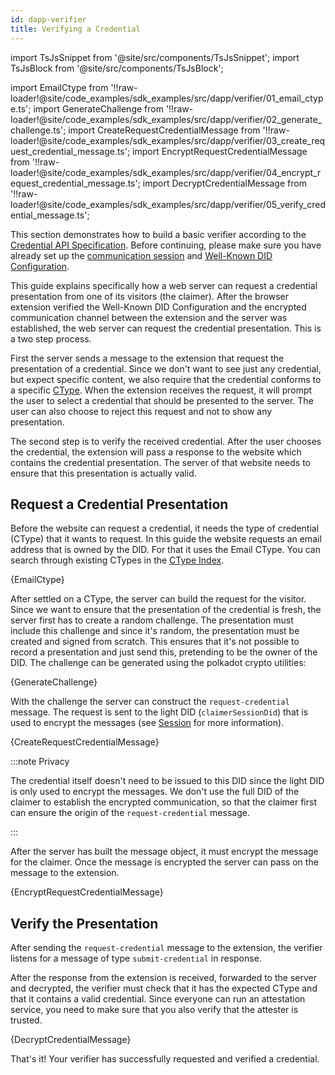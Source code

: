 ```yaml
---
id: dapp-verifier
title: Verifying a Credential
---
```


import TsJsSnippet from '@site/src/components/TsJsSnippet';
import TsJsBlock from '@site/src/components/TsJsBlock';

import EmailCtype from '!!raw-loader!@site/code_examples/sdk_examples/src/dapp/verifier/01_email_ctype.ts';
import GenerateChallenge from '!!raw-loader!@site/code_examples/sdk_examples/src/dapp/verifier/02_generate_challenge.ts';
import CreateRequestCredentialMessage from '!!raw-loader!@site/code_examples/sdk_examples/src/dapp/verifier/03_create_request_credential_message.ts';
import EncryptRequestCredentialMessage from '!!raw-loader!@site/code_examples/sdk_examples/src/dapp/verifier/04_encrypt_request_credential_message.ts';
import DecryptCredentialMessage from '!!raw-loader!@site/code_examples/sdk_examples/src/dapp/verifier/05_verify_credential_message.ts';

This section demonstrates how to build a basic verifier according to the [Credential API Specification](https://github.com/KILTprotocol/spec-ext-credential-api).
Before continuing, please make sure you have already set up the [communication session](03_session.md) and [Well-Known DID Configuration](02_well-known-did-config.md).

This guide explains specifically how a web server can request a credential presentation from one of its visitors (the claimer).
After the browser extension verified the Well-Known DID Configuration and the encrypted communication channel between the extension and the server was established, the web server can request the credential presentation.
This is a two step process.

First the server sends a message to the extension that request the presentation of a credential.
Since we don't want to see just any credential, but expect specific content, we also require that the credential conforms to a specific [CType](../../concepts/05_credentials/02_ctypes.md).
When the extension receives the request, it will prompt the user to select a credential that should be presented to the server.
The user can also choose to reject this request and not to show any presentation.

The second step is to verify the received credential.
After the user chooses the credential, the extension will pass a response to the website which contains the credential presentation.
The server of that website needs to ensure that this presentation is actually valid.

## Request a Credential Presentation

Before the website can request a credential, it needs the type of credential (CType) that it wants to request.
In this guide the website requests an email address that is owned by the DID.
For that it uses the Email CType.
You can search through existing CTypes in the [CType Index](https://github.com/KILTprotocol/ctype-index).

<TsJsSnippet dropTail="1">
  {EmailCtype}
</TsJsSnippet>

After settled on a CType, the server can build the request for the visitor.
Since we want to ensure that the presentation of the credential is fresh, the server first has to create a random challenge.
The presentation must include this challenge and since it's random, the presentation must be created and signed from scratch.
This ensures that it's not possible to record a presentation and just send this, pretending to be the owner of the DID.
The challenge can be generated using the polkadot crypto utilities:

<TsJsBlock>
  {GenerateChallenge}
</TsJsBlock>

With the challenge the server can construct the `request-credential` message.
The request is sent to the light DID (`claimerSessionDid`) that is used to encrypt the messages (see [Session](03_session.md) for more information).

<TsJsBlock>
  {CreateRequestCredentialMessage}
</TsJsBlock>

:::note Privacy

The credential itself doesn't need to be issued to this DID since the light DID is only used to encrypt the messages.
We don't use the full DID of the claimer to establish the encrypted communication, so that the claimer first can ensure the origin of the `request-credential` message.

:::

After the server has built the message object, it must encrypt the message for the claimer.
Once the message is encrypted the server can pass on the message to the extension.

<TsJsBlock>
  {EncryptRequestCredentialMessage}
</TsJsBlock>

## Verify the Presentation

After sending the `request-credential` message to the extension, the verifier listens for a message of type `submit-credential` in response.

After the response from the extension is received, forwarded to the server and decrypted, the verifier must check that it has the expected CType and that it contains a valid credential.
Since everyone can run an attestation service, you need to make sure that you also verify that the attester is trusted.

<TsJsSnippet>
  {DecryptCredentialMessage}
</TsJsSnippet>

That's it! Your verifier has successfully requested and verified a credential.

